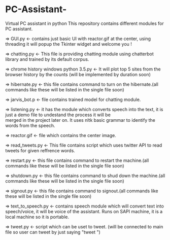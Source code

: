 # PC-Assistant-
Virtual PC assistant in python
This repository contains different modules for PC assistant.

=> GUI.py <- contains just basic UI with reactor.gif at the center, using threading it will popup the Tkinter widget and welcome you !

=> chatting.py <- This file is providing chatting module using chatterbot library and trained by its default corpus.

=> chrome history windows python 3.5.py <- It will plot top 5 sites from the browser history by the counts (will be implemented by
                                            duration soon)

=> hibernate.py <- this file contains command to turn on the hibernate.(all commands like these will be listed in the single file soon)

=> jarvis_bot.p <- file contains trained model for chatting module.

=> listening.py <- it has the module which converts speech into the text, it is just a demo file to undestand the process it will be    
                   merged in the project later on. It uses nltk basic grammar to identify the words from the speech.

=> reactor.gif <- file which contains the center image.

=> read_tweets.py <- This file contains script which uses twitter API to read tweets for given reffrence words.

=> restart.py <- this file contains command to restart the machine.(all commands like these will be listed in the single file soon)

=> shutdown.py <- this file contains command to shud down the machine.(all commands like these will be listed in the single file soon)

=> signout.py <- this file contains command to signout.(all commands like these will be listed in the single file soon)

=> text_to_speech.py <- contains speech module which will convert text into speech/voice, it will be voice of the assistant.
                         Runs on SAPI machine, it is a local machine so it is portable.

=> tweet.py <- script which can be uset to tweet. (will be connected to main file so user can tweet by just saying "tweet <message>")



